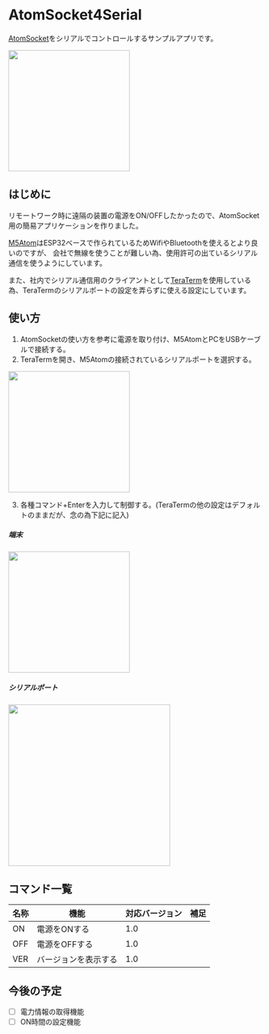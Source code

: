# AtomSocket4Serial
[AtomSocket](https://shop.m5stack.com/products/atom-socket-kit-hlw8023-jp-us)をシリアルでコントロールするサンプルアプリです。

<img src="https://user-images.githubusercontent.com/10735253/139429925-c884768a-9324-4584-9349-a3b376c2170f.png" height="240px">

## はじめに
リモートワーク時に遠隔の装置の電源をON/OFFしたかったので、AtomSocket用の簡易アプリケーションを作りました。

[M5Atom](https://shop.m5stack.com/collections/atom-series/products/atom-lite-esp32-development-kit)はESP32ベースで作られているためWifiやBluetoothを使えるとより良いのですが、
会社で無線を使うことが難しい為、使用許可の出ているシリアル通信を使うようにしています。

また、社内でシリアル通信用のクライアントとして[TeraTerm](https://ttssh2.osdn.jp/)を使用している為、TeraTermのシリアルポートの設定を弄らずに使える設定にしています。

## 使い方

1. AtomSocketの使い方を参考に電源を取り付け、M5AtomとPCをUSBケーブルで接続する。
2. TeraTermを開き、M5Atomの接続されているシリアルポートを選択する。

<img src="https://user-images.githubusercontent.com/10735253/139430303-d232938a-3e9d-4b72-a6f0-85cf3d3ff430.png" height="240px">

3. 各種コマンド+Enterを入力して制御する。(TeraTermの他の設定はデフォルトのままだが、念の為下記に記入)

##### 端末
<img src="https://user-images.githubusercontent.com/10735253/139430557-7a4e5a39-2135-485f-9310-fa3a214a3f3d.png" height="240px">

##### シリアルポート
<img src="https://user-images.githubusercontent.com/10735253/139430526-f4fe4147-b290-4e5d-b94a-0f5743a9d07c.png" height="320px">

## コマンド一覧
| 名称 | 機能 | 対応バージョン | 補足 |
| ------------- | ------------- | ------------- | ------------- |
| ON | 電源をONする | 1.0 |  |
| OFF | 電源をOFFする | 1.0 |  |
| VER | バージョンを表示する | 1.0 |  |

## 今後の予定
- [ ] 電力情報の取得機能
- [ ] ON時間の設定機能
